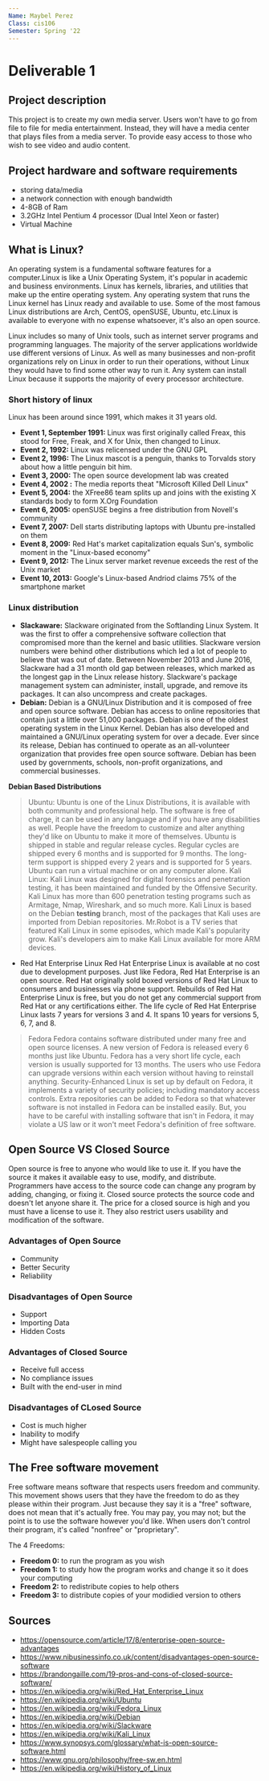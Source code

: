 ```yaml
---
Name: Maybel Perez
Class: cis106
Semester: Spring '22
---
```


# Deliverable 1

## Project description
This project is to create my own media server. Users won't have to go from file to file for media entertainment. Instead, they will have a media center that plays files from a media server. To provide easy access to those who wish to see video and audio content. 

## Project hardware and software requirements
+ storing data/media 
+ a network connection with enough bandwidth
+ 4-8GB of Ram
+ 3.2GHz Intel Pentium 4 processor (Dual Intel Xeon or faster)
+ Virtual Machine
## What is Linux?
An operating system is a fundamental software features for a computer.Linux is like a Unix Operating System, it's popular in academic and business environments. Linux has kernels, libraries, and utilities that make up the entire operating system. Any operating system that runs the Linux kernel has Linux ready and available to use. Some of the most famous Linux distributions are Arch, CentOS, openSUSE, Ubuntu, etc.Linux is available to everyone with no expense whatsoever, it's also an open source. 

Linux includes so many of Unix tools, such as internet server programs and programming languages. The majority of the server applications worldwide use different versions of Linux. As well as many businesses and non-profit organizations rely on Linux in order to run their operations, without Linux they would have to find some other way to run it. Any system can install Linux because it supports the majority of every processor architecture. 

### Short history of linux
Linux has been around since 1991, which makes it 31 years old. 
+ **Event 1, September 1991:** Linux was first originally called Freax, this stood for Free, Freak, and X for Unix, then changed to Linux.
+ **Event 2, 1992:** Linux was relicensed under the GNU GPL 
+ **Event 2, 1996:** The Linux mascot is a penguin, thanks to Torvalds story about how a little penguin bit him. 
+ **Event 3, 2000:** The open source development lab was created 
+ **Event 4, 2002 :** The media reports theat "Microsoft Killed Dell Linux"
+ **Event 5, 2004:** the XFree86 team splits up and joins with the existing X standards body to form X.Org Foundation
+ **Event 6, 2005:** openSUSE begins a free distribution from Novell's community 
+ **Event 7, 2007:** Dell starts distributing laptops with Ubuntu pre-installed on them 
+ **Event 8, 2009:** Red Hat's market capitalization equals Sun's, symbolic moment in the "Linux-based economy" 
+ **Event 9, 2012:** The Linux server market revenue exceeds the rest of the Unix market
+ **Event 10, 2013:** Google's Linux-based Andriod claims 75% of the smartphone market


### Linux distribution
+ **Slackaware:**
Slackware originated from the Softlanding Linux System. It was the first to offer a comprehensive software collection that compromised more than the kernel and basic utilities. Slackware version numbers were behind other distributions which led a lot of people to believe that was out of date. Between November 2013 and June 2016, Slackware had a 31 month old gap between releases, which marked as the longest gap in the Linux release history. Slackware's package management system can administer, install, upgrade, and remove its packages. It can also uncompress and create packages. 
+ **Debian:**
Debian is a GNU/Linux Distribution and it is composed of free and open source software. Debian has access to online repositories that contain just a little over 51,000 packages. Debian is one of the oldest operating system in the Linux Kernel. Debian has also developed and maintained a GNU/Linux operating system for over a decade. Ever since its release, Debian has continued to operate as an all-volunteer organization that provides free open source software. Debian has been used by governments, schools, non-profit organizations, and commercial businesses. 

**Debian Based Distributions**
> Ubuntu:
Ubuntu is one of the Linux Distributions, it is available with both community and professional help. The software is free of charge, it can be used in any language and if you have any disabilities as well. People have the freedom to customize and alter anything they'd like on Ubuntu to make it more of themselves. Ubuntu is shipped in stable and regular release cycles. Regular cycles are shipped every 6 months and is supported for 9 months. The long-term support is shipped every 2 years and is supported for 5 years. Ubuntu can run a virtual machine or on any computer alone. 
> Kali Linux:
Kali Linux was designed for digital forensics and penetration testing, it has been maintained and funded by the Offensive Security. Kali Linux has more than 600 penetration testing programs such as Armitage, Nmap, Wireshark, and so much more. Kali Linux is based on the Debian **testing** branch, most of the packages that Kali uses are imported from Debian repositories. Mr.Robot is a TV series that featured Kali Linux in some episodes, which made Kali's popularity grow. Kali's developers aim to make Kali Linux available for more ARM devices. 

+ Red Hat Enterprise Linux
Red Hat Enterprise Linux is available at no cost due to development purposes. Just like Fedora, Red Hat Enterprise is an open source. Red Hat originally sold boxed versions of Red Hat Linux to consumers and businesses via phone support. Rebuilds of Red Hat Enterprise Linux is free, but you do not get any commercial support from Red Hat or any certifications either. The life cycle of Red Hat Enterprise Linux lasts 7 years for versions 3 and 4. It spans 10 years for versions 5, 6, 7, and 8. 
> Fedora
Fedora contains software distributed under many free and open source licenses. A new version of Fedora is released every 6 months just like Ubuntu. Fedora has a very short life cycle, each version is usually supported for 13 months. The users who use Fedora can upgrade versions within each version without having to reinstall anything. Security-Enhanced Linux is set up by default on Fedora, it implements a variety of security policies; including mandatory access controls. Extra repositories can be added to Fedora so that whatever software is not installed in Fedora can be installed easily. But, you have to be careful with installing software that isn't in Fedora, it may violate a US law or it won't meet Fedora's definition of free software.

## Open Source VS Closed Source
Open source is free to anyone who would like to use it. If you have the source it makes it available easy to use, modify, and distribute. Programmers have access to the source code can change any program by adding, changing, or fixing it. Closed source protects the source code and doesn't let anyone share it. The price for a closed source is high and you must have a license to use it. They also restrict users usability and modification of the software.
### Advantages of Open Source
+ Community
+ Better Security
+ Reliability
### Disadvantages of Open Source
- Support
- Importing Data
- Hidden Costs 
### Advantages of Closed Source
+ Receive full access
+ No compliance issues 
+ Built with the end-user in mind 
### Disadvantages of CLosed Source
- Cost is much higher
- Inability to modify
- Might have salespeople calling you 
## The Free software movement
Free software means software that respects users freedom and community. This movement shows users that they have the freedom to do as they please within their program. Just because they say it is a "free" software, does not mean that it's actually free. You may pay, you may not; but the point is to use the software however you'd like. When users don't control their program, it's called "nonfree" or "proprietary". 

The 4 Freedoms:
- **Freedom 0:** to run the program as you wish
- **Freedom 1:** to study how the program works and change it so it does your computing
- **Freedom 2:** to redistribute copies to help others
- **Freedom 3:** to distribute copies of your modidied version to others


## Sources
- https://opensource.com/article/17/8/enterprise-open-source-advantages
- https://www.nibusinessinfo.co.uk/content/disadvantages-open-source-software
- https://brandongaille.com/19-pros-and-cons-of-closed-source-software/
- https://en.wikipedia.org/wiki/Red_Hat_Enterprise_Linux
- https://en.wikipedia.org/wiki/Ubuntu
- https://en.wikipedia.org/wiki/Fedora_Linux
- https://en.wikipedia.org/wiki/Debian
- https://en.wikipedia.org/wiki/Slackware
- https://en.wikipedia.org/wiki/Kali_Linux
- https://www.synopsys.com/glossary/what-is-open-source-software.html
- https://www.gnu.org/philosophy/free-sw.en.html
- https://en.wikipedia.org/wiki/History_of_Linux